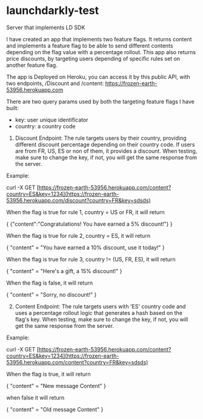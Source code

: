 # launchdarkly-test
Server that implements LD SDK


I have created an app that implements two feature flags. 
It returns content and implements a feature flag to be able to send different contents depending on the flag value with a percentage rollout. 
This app also returns price discounts, by targeting users depending of specific rules set on another feature flag.

The app is Deployed on Heroku, you can access it by this public API, with two endpoints, /Discount and  /content:
https://frozen-earth-53956.herokuapp.com

There are two query params used by both the targeting feature flags I have built:
 - key: user unique identificator
 - country: a country code

1) Discount Endpoint:
The rule targets users by their country, providing different discount percentage depending on their country code. If users are from FR, US, ES or non of them, it provides a discount.
When testing, make sure to change the key, if not, you will get the same response from the server.

Example:

curl -X GET [https://frozen-earth-53956.herokuapp.com/content?country=ES&key=1234](https://frozen-earth-53956.herokuapp.com/discount?country=FR&key=sdsds)

When the flag is true for rule 1, country = US or FR, it will return

{
  {"content":"Congratulations! You have earned a 5% discount!"}
}

When the flag is true for rule 2, country = ES, it will return

{
  "content" = "You have earned a 10% discount, use it today!"
}
 
When the flag is true for rule 3, country != (US, FR, ES), it will return

{
  "content" = "Here's a gift, a 15% discount!"
}

When the flag is false, it will return

{
  "content" = "Sorry, no discount!"
}

2) Content Endpoint:
The rule targets users with 'ES' country code and uses a percentage rollout logic that generates a hash based on the flag's key.
When testing, make sure to change the key, if not, you will get the same response from the server.

Example:

curl -X GET [https://frozen-earth-53956.herokuapp.com/content?country=ES&key=1234](https://frozen-earth-53956.herokuapp.com/content?country=FR&key=sdsds)

When the flag is true, it will return

{
  "content" = "New message Content"
}

when false it will return

{
  "content" = "Old message Content"
}
 

